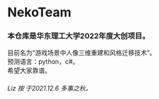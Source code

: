 # NekoTeam
### 本仓库是华东理工大学2022年度大创项目。
目前名为“游戏场景中人像三维重建和风格迁移技术”。  
预测语言：python，c#。  
希望大家靠谱。  
###### Liz 按 于2021.12.6 多事之秋。
